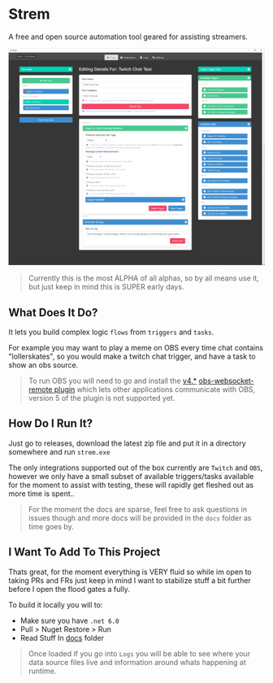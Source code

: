 # Strem
A free and open source automation tool geared for assisting streamers.

![strem image](docs/images/strem.png)

> Currently this is the most ALPHA of all alphas, so by all means use it, but just keep in mind this is SUPER early days.


## What Does It Do?

It lets you build complex logic `flows` from `triggers` and `tasks`.

For example you may want to play a meme on OBS every time chat contains "lollerskates", so you would make a twitch chat trigger, and have a task to show an obs source.

> To run OBS you will need to go and install the [v4.*](https://github.com/obsproject/obs-websocket/releases/tag/4.9.1) [obs-websocket-remote plugin](https://obsproject.com/forum/resources/obs-websocket-remote-control-obs-studio-using-websockets.466/updates#resource-update-3807) which lets other applications communicate with OBS, version 5 of the plugin is not supported yet.

## How Do I Run It?
Just go to releases, download the latest zip file and put it in a directory somewhere and run `strem.exe`

The only integrations supported out of the box currently are `Twitch` and `OBS`, however we only have a small subset of available triggers/tasks available for the moment to assist with testing, these will rapidly get fleshed out as more time is spent..

> For the moment the docs are sparse, feel free to ask questions in issues though and more docs will be provided in the `docs` folder as time goes by.

## I Want To Add To This Project

Thats great, for the moment everything is VERY fluid so while im open to taking PRs and FRs just keep in mind I want to stabilize stuff a bit further before I open the flood gates a fully.

To build it locally you will to:

- Make sure you have `.net 6.0`
- Pull > Nuget Restore > Run
- Read Stuff In [docs](./docs) folder

> Once loaded if you go into `Logs` you will be able to see where your data source files live and information around whats happening at runtime.

